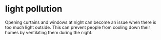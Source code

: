 # light pollution

Opening curtains and windows at night can become an issue when 
there is too much light outside. This can prevent people from cooling down their homes by ventilating them during the night.